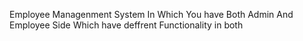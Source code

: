Employee Managenment System 
In Which You have Both Admin And Employee Side 
Which have deffrent Functionality in both 

